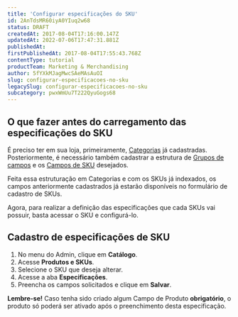 ```yaml
---
title: 'Configurar especificações do SKU'
id: 2AnTdsMR60iyA0YIuq2w68
status: DRAFT
createdAt: 2017-08-04T17:16:00.147Z
updatedAt: 2022-07-06T17:47:31.881Z
publishedAt: 
firstPublishedAt: 2017-08-04T17:55:43.768Z
contentType: tutorial
productTeam: Marketing & Merchandising
author: 5fYXkMJagMwcSAeMAsAuOI
slug: configurar-especificacoes-no-sku
legacySlug: configurar-especificacoes-no-sku
subcategory: pwxWmUu7T222QyuGogs68
---
```


## O que fazer antes do carregamento das especificações do SKU

É preciso ter em sua loja, primeiramente, [Categorias](/pt/tutorial/cadastrando-categoria) já cadastradas. Posteriormente, é necessário  também cadastrar a estrutura de [Grupos de campos](/pt/tutorial/criando-grupo-de-categoria) e os [Campos de SKU](/pt/tutorial/criando-campo-de-sku) desejados. 

Feita essa estruturação em Categorias e com os SKUs já indexados, os campos anteriormente cadastrados já estarão disponíveis no formulário de cadastro de SKUs.

Agora, para realizar a definição das especificações que cada SKUs vai possuir, basta acessar o SKU e configurá-lo.

## Cadastro de especificações de SKU

1. No menu do Admin, clique em __Catálogo__.
2. Acesse __Produtos e SKUs__.
4. Selecione o SKU que deseja alterar.
5. Acesse a aba __Especificações__.
6. Preencha os campos solicitados e clique em **Salvar**.

**Lembre-se!** Caso tenha sido criado algum Campo de Produto **obrigatório**, o produto só poderá ser ativado após o preenchimento desta especificação.

